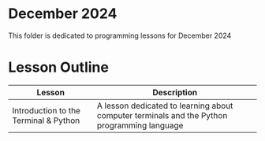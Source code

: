 # December 2024

This folder is dedicated to programming lessons for December 2024

# Lesson Outline

| Lesson | Description |
| - | - |
| Introduction to the Terminal & Python | A lesson dedicated to learning about computer terminals and the Python programming language |